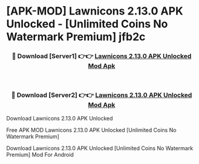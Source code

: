 # [APK-MOD] Lawnicons 2.13.0 APK Unlocked - [Unlimited Coins No Watermark Premium] jfb2c



<div align="center">
<h3>🔴 Download [Server1] 👉👉 <a href="https://momento.my/?title=Lawnicons_2.13.0_APK_Unlocked">Lawnicons 2.13.0 APK Unlocked Mod Apk</a></h3><br>

<h3>🔴 Download [Server2] 👉👉 <a href="https://momento.my/?title=Lawnicons_2.13.0_APK_Unlocked">Lawnicons 2.13.0 APK Unlocked Mod Apk</a></h3>
</div>



Download Lawnicons 2.13.0 APK Unlocked 

Free APK MOD Lawnicons 2.13.0 APK Unlocked [Unlimited Coins No Watermark Premium]

Download Lawnicons 2.13.0 APK Unlocked [Unlimited Coins No Watermark Premium] Mod For Android
